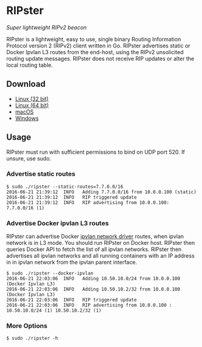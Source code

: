 # RIPster
_Super lightweight RIPv2 beacon_

RIPster is a lightweight, easy to use, single binary Routing Information Protocol version 2 (RIPv2) client written in Go.
RIPster advertises static or Docker Ipvlan L3 routes from the end-host, using the RIPv2 unsolicited routing update messages. RIPster does not receive RIP updates or alter the local routing table.

## Download

* [Linux (32 bit)](https://github.com/jamsix/RIPster/raw/master/bin/ripster-linux-386)
* [Linux (64 bit)](https://github.com/jamsix/RIPster/raw/master/bin/ripster-linux-amd64)
* [macOS](https://github.com/jamsix/RIPster/raw/master/bin/ripster-windows)
* [Windows](https://github.com/jamsix/RIPster/raw/master/bin/ripster-windows)

## Usage

RIPster must run with sufficient permissions to bind on UDP port 520. If unsure, use sudo.

### Advertise static routes

```
$ sudo ./ripster --static-routes=7.7.0.0/16
2016-06-21 21:39:12  INFO   Adding 7.7.0.0/16 from 10.0.0.100 (static)
2016-06-21 21:39:12  INFO   RIP triggered update
2016-06-21 21:39:12  INFO   RIP advertising from 10.0.0.100: 7.7.0.0/16 (1)
```

### Advertise Docker ipvlan L3 routes

RIPster can advertise Docker [ipvlan network driver](https://github.com/docker/docker/blob/master/experimental/vlan-networks.md) routes, when ipvlan network is in L3 mode. You should run RIPster on Docker host. RIPster then queries Docker API to fetch the list of all ipvlan networks. RIPster then advertises all ipvlan networks and all running containers with an IP address in in ipvlan network from the ipvlan parent interface.

```
$ sudo ./ripster --docker-ipvlan
2016-06-21 22:03:06  INFO   Adding 10.50.10.0/24 from 10.0.0.100  (Docker Ipvlan L3)
2016-06-21 22:03:06  INFO   Adding 10.50.10.2/32 from 10.0.0.100  (Docker Ipvlan L3)
2016-06-21 22:03:06  INFO   RIP triggered update
2016-06-21 22:03:06  INFO   RIP advertising from 10.0.0.100 : 10.50.10.0/24 (1) 10.50.10.2/32 (1)
```

### More Options

```
$ sudo ./ripster -h
```

